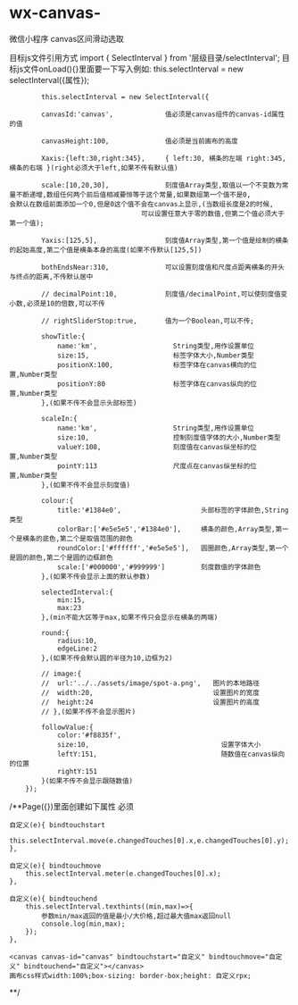 # wx-canvas-

微信小程序 canvas区间滑动选取

目标js文件引用方式 import { SelectInterval } from '层级目录/selectInterval';
目标js文件onLoad(){}里面要一下写入例如: this.selectInterval = new selectInterval({属性});



			this.selectInterval = new SelectInterval({

			canvasId:'canvas',             值必须是canvas组件的canvas-id属性的值
			
			canvasHeight:100,              值必须是当前画布的高度
			
			Xaxis:{left:30,right:345},     { left:30, 横条的左端 right:345, 横条的右端 }(right必须大于left,如果不传有默认值)
			
			scale:[10,20,30],              刻度值Array类型,取值以一个不变数为常量不断递增,数组任何两个前后值相减要恒等于这个常量,如果数组第一个值不是0,                                      会默认在数组前面添加一个0,但是0这个值不会在canvas上显示,(当数组长度是2的时候,
                                     可以设置任意大于零的数值,但第二个值必须大于第一个值);
																		 
			Yaxis:[125,5],                 刻度值Array类型,第一个值是绘制的横条的起始高度,第二个值是横条本身的高度(如果不传默认[125,5])
			
			bothEndsNear:310,              可以设置刻度值和尺度点距离横条的开头与终点的距离,不传默认居中
			
			// decimalPoint:10,            刻度值/decimalPoint,可以使刻度值变小数,必须是10的倍数,可以不传
			
			// rightSliderStop:true,       值为一个Boolean,可以不传;
			
			showTitle:{
				name:'km',                   String类型,用作设置单位
				size:15,                     标签字体大小,Number类型
				positionX:100,               标签字体在canvas横向的位置,Number类型
				positionY:80                 标签字体在canvas纵向的位置,Number类型
			},(如果不传不会显示头部标签)
			
			scaleIn:{
				name:'km',                   String类型,用作设置单位
				size:10,                     控制刻度值字体的大小,Number类型
				valueY:108,                  刻度值在canvas纵坐标的位置,Number类型
				pointY:113                   尺度点在canvas纵坐标的位置,Number类型
			},(如果不传不会显示刻度值)
			
			colour:{
				title:'#1384e0',                    头部标签的字体颜色,String类型
				colorBar:['#e5e5e5','#1384e0'],     横条的颜色,Array类型,第一个是横条的底色,第二个是取值范围的颜色
				roundColor:['#ffffff','#e5e5e5'],   圆圈颜色,Array类型,第一个是圆的颜色,第二个是圆的边框颜色
				scale:['#000000','#999999']         刻度数值的字体颜色
			},(如果不传会显示上面的默认参数)
			
			selectedInterval:{
				min:15,
				max:23 
			},(min不能大区等于max,如果不传只会显示在横条的两端)
			
			round:{
				radius:10,
				edgeLine:2
			},(如果不传会默认圆的半径为10,边框为2)
			
			// image:{
			// 	url:'../../assets/image/spot-a.png',   图片的本地路径
			// 	width:20,                              设置图片的宽度
			// 	height:24                              设置图片的高度
			// },(如果不传不会显示图片)
			
			followValue:{
 				color:'#f8835f',
 				size:10,                                 设置字体大小
 				leftY:151,                               随数值在canvas纵向的位置
 				rightY:151
 			}(如果不传不会显示跟随数值)
		});
		
 /**Page({})里面创建如下属性 必须
 
 	自定义(e){ bindtouchstart
		this.selectInterval.move(e.changedTouches[0].x,e.changedTouches[0].y);
	},
	
	自定义(e){ bindtouchmove
		this.selectInterval.meter(e.changedTouches[0].x);
	},
	
	自定义(e){ bindtouchend
		this.selectInterval.texthints((min,max)=>{
			参数min/max返回的值是最小/大价格,超过最大值max返回null
			console.log(min,max);
		});
	},

 	<canvas canvas-id="canvas" bindtouchstart="自定义" bindtouchmove="自定义" bindtouchend="自定义"></canvas>
 	画布css样式width:100%;box-sizing: border-box;height: 自定义rpx;
 **/
